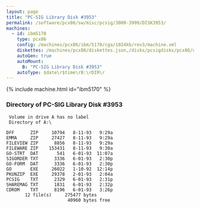 ```yaml
---
layout: page
title: "PC-SIG Library Disk #3953"
permalink: /software/pcx86/sw/misc/pcsig/3000-3999/DISK3953/
machines:
  - id: ibm5170
    type: pcx86
    config: /machines/pcx86/ibm/5170/cga/1024kb/rev3/machine.xml
    diskettes: /machines/pcx86/diskettes.json,/disks/pcsigdisks/pcx86/diskettes.json
    autoGen: true
    autoMount:
      B: "PC-SIG Library Disk #3953"
    autoType: $date\r$time\rB:\rDIR\r
---
```


{% include machine.html id="ibm5170" %}

### Directory of PC-SIG Library Disk #3953

     Volume in drive A has no label
     Directory of A:\

    DFF      ZIP     10794   8-11-93   9:29a
    EMMA     ZIP     27427   8-11-93   9:29a
    FILEVIEW ZIP      8856   8-11-93   9:29a
    FILEWARE ZIP    153431   8-11-93   9:30a
    GO-STRT  DAT       541   6-01-93  11:07a
    SIGORDER TXT      3336   6-01-93   2:30p
    GO-FORM  DAT      3336   6-01-93   2:30p
    GO       EXE     26022   1-10-92  12:14p
    PKUNZIP  EXE     29378   2-01-93   2:04a
    PCSIG    TXT      2329   6-01-93   2:31p
    SHAREMAG TXT      1831   6-01-93   2:32p
    CDROM    TXT      8196   6-01-93   3:26p
           12 file(s)     275477 bytes
                           40960 bytes free
